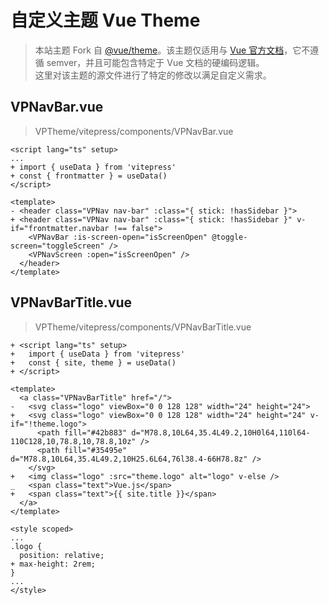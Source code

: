 # 自定义主题 Vue Theme

> 本站主题 Fork 自 [@vue/theme](https://github.com/vuejs/theme/)。该主题仅适用与 [Vue 官方文档](staging-cn.vuejs.org)，它不遵循 semver，并且可能包含特定于 Vue 文档的硬编码逻辑。<br/>
> 这里对该主题的源文件进行了特定的修改以满足自定义需求。

## VPNavBar.vue

> VPTheme/vitepress/components/VPNavBar.vue

```vue {3,4,8,9}
<script lang="ts" setup>
...
+ import { useData } from 'vitepress'
+ const { frontmatter } = useData()
</script>

<template>
- <header class="VPNav nav-bar" :class="{ stick: !hasSidebar }">
+ <header class="VPNav nav-bar" :class="{ stick: !hasSidebar }" v-if="frontmatter.navbar !== false">
    <VPNavBar :is-screen-open="isScreenOpen" @toggle-screen="toggleScreen" />
    <VPNavScreen :open="isScreenOpen" />
  </header>
</template>
```

## VPNavBarTitle.vue

> VPTheme/vitepress/components/VPNavBarTitle.vue

```vue {1-4,8,9,13-15,23}
+ <script lang="ts" setup>
+   import { useData } from 'vitepress'
+   const { site, theme } = useData()
+ </script>

<template>
  <a class="VPNavBarTitle" href="/">
-   <svg class="logo" viewBox="0 0 128 128" width="24" height="24">
+   <svg class="logo" viewBox="0 0 128 128" width="24" height="24" v-if="!theme.logo">
      <path fill="#42b883" d="M78.8,10L64,35.4L49.2,10H0l64,110l64-110C128,10,78.8,10,78.8,10z" />
      <path fill="#35495e" d="M78.8,10L64,35.4L49.2,10H25.6L64,76l38.4-66H78.8z" />
    </svg>
+   <img class="logo" :src="theme.logo" alt="logo" v-else />
_   <span class="text">Vue.js</span>
+   <span class="text">{{ site.title }}</span>
  </a>
</template>

<style scoped>
...
.logo {
  position: relative;
+ max-height: 2rem;
}
...
</style>
```
